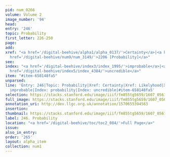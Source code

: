 ```yaml
---
pid: num_0266
volume: Volume 2
image_number: '94'
head:
entry: '246'
topic: Probability
first_letter: 226-250
page:
add:
xref: "<a href='/digital-beehive/alpha1/alpha_0137/'>Certainty</a>|<a href='/digital-beehive/alpha3/alpha_0543/'>Likelyhood</a>|<a
  href='/digital-beehive/num9/num_3149/'>2206 [Probability]</a>"
see:
index: "<a href='/digital-beehive/index3/index_1995/'>improbable</a>|<a href='/digital-beehive/index4/index_3157/'>probability</a>|<a
  href='/digital-beehive/index5/index_4384/'>uncredible</a>"
item: "#item-658148fa5"
unparsed:
line: 'Entry: 246|Topic: Probability|Xref: Certainty|Xref: Likelyhood|Xref: 2206 [Probability]|Index:
  improbable|Index: probability|Index: uncredible|#item-658148fa5'
selection: https://stacks.stanford.edu/image/iiif/fm855tg5659/1607_0561/794,1000,3039,772/full/0/default.jpg
full_image: https://stacks.stanford.edu/image/iiif/fm855tg5659/1607_0561/full/full/0/default.jpg
annotation_uri: http://dev.llgc.org.uk/annotation/1570655394563
insertion:
thumbnail: https://stacks.stanford.edu/image/iiif/fm855tg5659/1607_0561/794,1000,600,180/250,/0/default.jpg
label: 246. Probability
location: "<a href='/digital-beehive/toc/toc2_084/'>Full Page</a>"
issue:
also_in_entry:
order: '265'
layout: alpha_item
collection: num1
---
```

